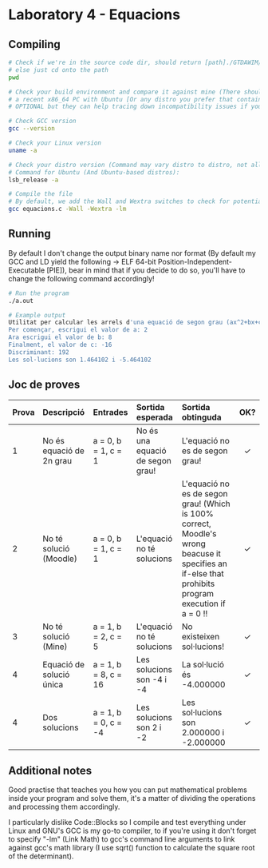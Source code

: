 # Laboratory 4 - Equacions

## Compiling

```bash
# Check if we're in the source code dir, should return [path]./GTDAWIM/FProgI/L4EQUACIONS
# else just cd onto the path
pwd

# Check your build environment and compare it against mine (There should not be problems if yo're using
# a recent x86_64 PC with Ubuntu [Or any distro you prefer that contains GNUs C Compiler]), next steps are
# OPTIONAL but they can help tracing down incompatibility issues if you can't compile the code succesfully

# Check GCC version
gcc --version

# Check your Linux version
uname -a

# Check your distro version (Command may vary distro to distro, not all are based-off Debian!)
# Command for Ubuntu (And Ubuntu-based distros):
lsb_release -a

# Compile the file
# By default, we add the Wall and Wextra switches to check for potential warnings at compile time.
gcc equacions.c -Wall -Wextra -lm
```
## Running

By default I don't change the output binary name nor format (By default my GCC and LD yield the following -> ELF 64-bit Position-Independent-Executable [PIE]), bear in mind that if you decide to do so, you'll have to change the following command accordingly!

```bash
# Run the program
./a.out

# Example output
Utilitat per calcular les arrels d'una equació de segon grau (ax^2+bx+c=0)
Per començar, escrigui el valor de a: 2
Ara escrigui el valor de b: 8
Finalment, el valor de c: -16
Discriminant: 192
Les sol·lucions son 1.464102 i -5.464102
```
## Joc de proves

| Prova | Descripció                          | Entrades               | Sortida esperada                                                   | Sortida obtinguda                                                                                                                                  | OK? |
| :---- |:----------------------------------- |:---------------------- |:------------------------------------------------------------------ |:-------------------------------------------------------------------------------------------------------------------------------------------------- |:---:|
| 1     | No és equació de 2n grau            | a = 0, b = 1, c = 1    | No és una equació de segon grau!                                   | L'equació no es de segon grau!                                                                                                                     | ✓   |
| 2     | No té solució (Moodle)              | a = 0, b = 1, c = 1    | L'equació no té solucions                                          | L'equació no es de segon grau! (Which is 100% correct, Moodle's wrong beacuse it specifies an if-else that prohibits program execution if a = 0 ‼️ | ✓   |
| 3     | No té solució (Mine)                | a = 1, b = 2, c = 5    | L'equació no té solucions                                          | No existeixen sol·lucions!                                                                                                                         | ✓   |
| 4     | Equació de solució única            | a = 1, b = 8, c = 16   | Les solucions son -4 i -4                                          | La sol·lució és -4.000000                                                                                                                          | ✓   |
| 4     | Dos solucions                       | a = 1, b = 0, c = -4   | Les solucions son 2 i -2                                           | Les sol·lucions son 2.000000 i -2.000000                                                                                                           | ✓   |

## Additional notes

Good practise that teaches you how you can put mathematical problems inside your program and solve them, it's a matter of dividing the operations and processing them accordingly.

I particularly dislike Code::Blocks so I compile and test everything under Linux and GNU's GCC is my go-to compiler, to if you're using it don't forget to specify "-lm" (Link Math) to gcc's command line arguments to link against gcc's math library (I use sqrt() function to calculate the square root of the determinant).
